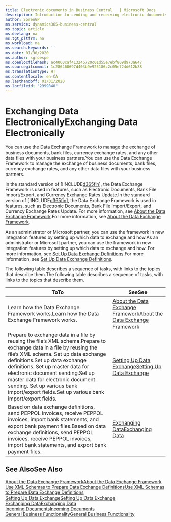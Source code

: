 ```yaml
---
title: Electronic documents in Business Central   | Microsoft Docs
description: Introduction to sending and receiving electronic documents in Business Central.
author: SorenGP
ms.service: dynamics365-business-central
ms.topic: article
ms.devlang: na
ms.tgt_pltfrm: na
ms.workload: na
ms.search.keywords: ''
ms.date: 01/30/2020
ms.author: sgroespe
ms.openlocfilehash: ac4060caf413245720c01d55e7ebf809d973a647
ms.sourcegitcommit: 1c286468697d403b9e925186c2c05e724d612b88
ms.translationtype: HT
ms.contentlocale: en-CA
ms.lasthandoff: 01/31/2020
ms.locfileid: "2999840"
---
```

# <a name="exchanging-data-electronically"></a><span data-ttu-id="3ae09-103">Exchanging Data Electronically</span><span class="sxs-lookup"><span data-stu-id="3ae09-103">Exchanging Data Electronically</span></span>
<span data-ttu-id="3ae09-104">You can use the Data Exchange Framework to manage the exchange of business documents, bank files, currency exchange rates, and any other data files with your business partners.</span><span class="sxs-lookup"><span data-stu-id="3ae09-104">You can use the Data Exchange Framework to manage the exchange of business documents, bank files, currency exchange rates, and any other data files with your business partners.</span></span>

<span data-ttu-id="3ae09-105">In the standard version of [!INCLUDE[d365fin](includes/d365fin_md.md)], the Data Exchange Framework is used in features, such as Electronic Documents, Bank File Import/Export, and Currency Exchange Rates Update.</span><span class="sxs-lookup"><span data-stu-id="3ae09-105">In the standard version of [!INCLUDE[d365fin](includes/d365fin_md.md)], the Data Exchange Framework is used in features, such as Electronic Documents, Bank File Import/Export, and Currency Exchange Rates Update.</span></span> <span data-ttu-id="3ae09-106">For more information, see [About the Data Exchange Framework](across-about-the-data-exchange-framework.md).</span><span class="sxs-lookup"><span data-stu-id="3ae09-106">For more information, see [About the Data Exchange Framework](across-about-the-data-exchange-framework.md).</span></span>

<span data-ttu-id="3ae09-107">As an administrator or Microsoft partner, you can use the framework in new integration features by setting up which data to exchange and how.</span><span class="sxs-lookup"><span data-stu-id="3ae09-107">As an administrator or Microsoft partner, you can use the framework in new integration features by setting up which data to exchange and how.</span></span> <span data-ttu-id="3ae09-108">For more information, see [Set Up Data Exchange Definitions](across-how-to-set-up-data-exchange-definitions.md).</span><span class="sxs-lookup"><span data-stu-id="3ae09-108">For more information, see [Set Up Data Exchange Definitions](across-how-to-set-up-data-exchange-definitions.md).</span></span>

<span data-ttu-id="3ae09-109">The following table describes a sequence of tasks, with links to the topics that describe them.</span><span class="sxs-lookup"><span data-stu-id="3ae09-109">The following table describes a sequence of tasks, with links to the topics that describe them.</span></span>  

|<span data-ttu-id="3ae09-110">To</span><span class="sxs-lookup"><span data-stu-id="3ae09-110">To</span></span>|<span data-ttu-id="3ae09-111">See</span><span class="sxs-lookup"><span data-stu-id="3ae09-111">See</span></span>|  
|--------|---------|  
|<span data-ttu-id="3ae09-112">Learn how the Data Exchange Framework works.</span><span class="sxs-lookup"><span data-stu-id="3ae09-112">Learn how the Data Exchange Framework works.</span></span>|[<span data-ttu-id="3ae09-113">About the Data Exchange Framework</span><span class="sxs-lookup"><span data-stu-id="3ae09-113">About the Data Exchange Framework</span></span>](across-about-the-data-exchange-framework.md)|  
|<span data-ttu-id="3ae09-114">Prepare to exchange data in a file by reusing the file’s XML schema.</span><span class="sxs-lookup"><span data-stu-id="3ae09-114">Prepare to exchange data in a file by reusing the file’s XML schema.</span></span> <span data-ttu-id="3ae09-115">Set up data exchange definitions.</span><span class="sxs-lookup"><span data-stu-id="3ae09-115">Set up data exchange definitions.</span></span> <span data-ttu-id="3ae09-116">Set up master data for electronic document sending.</span><span class="sxs-lookup"><span data-stu-id="3ae09-116">Set up master data for electronic document sending.</span></span> <span data-ttu-id="3ae09-117">Set up various bank import/export fields.</span><span class="sxs-lookup"><span data-stu-id="3ae09-117">Set up various bank import/export fields.</span></span>|[<span data-ttu-id="3ae09-118">Setting Up Data Exchange</span><span class="sxs-lookup"><span data-stu-id="3ae09-118">Setting Up Data Exchange</span></span>](across-set-up-data-exchange.md)|  
|<span data-ttu-id="3ae09-119">Based on data exchange definitions, send PEPPOL invoices, receive PEPPOL invoices, import bank statements, and export bank payment files.</span><span class="sxs-lookup"><span data-stu-id="3ae09-119">Based on data exchange definitions, send PEPPOL invoices, receive PEPPOL invoices, import bank statements, and export bank payment files.</span></span>|[<span data-ttu-id="3ae09-120">Exchanging Data</span><span class="sxs-lookup"><span data-stu-id="3ae09-120">Exchanging Data</span></span>](across-exchange-data.md)|  

## <a name="see-also"></a><span data-ttu-id="3ae09-121">See Also</span><span class="sxs-lookup"><span data-stu-id="3ae09-121">See Also</span></span>  
[<span data-ttu-id="3ae09-122">About the Data Exchange Framework</span><span class="sxs-lookup"><span data-stu-id="3ae09-122">About the Data Exchange Framework</span></span>](across-about-the-data-exchange-framework.md)  
[<span data-ttu-id="3ae09-123">Use XML Schemas to Prepare Data Exchange Definitions</span><span class="sxs-lookup"><span data-stu-id="3ae09-123">Use XML Schemas to Prepare Data Exchange Definitions</span></span>](across-how-to-use-xml-schemas-to-prepare-data-exchange-definitions.md)  
[<span data-ttu-id="3ae09-124">Setting Up Data Exchange</span><span class="sxs-lookup"><span data-stu-id="3ae09-124">Setting Up Data Exchange</span></span>](across-set-up-data-exchange.md)  
[<span data-ttu-id="3ae09-125">Exchanging Data</span><span class="sxs-lookup"><span data-stu-id="3ae09-125">Exchanging Data</span></span>](across-exchange-data.md)  
[<span data-ttu-id="3ae09-126">Incoming Documents</span><span class="sxs-lookup"><span data-stu-id="3ae09-126">Incoming Documents</span></span>](across-income-documents.md)  
[<span data-ttu-id="3ae09-127">General Business Functionality</span><span class="sxs-lookup"><span data-stu-id="3ae09-127">General Business Functionality</span></span>](ui-across-business-areas.md)
